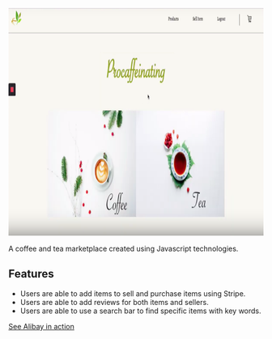 <img src="Images/header.png" height="450px"></img>

A coffee and tea marketplace created using Javascript technologies.

## Features
- Users are able to add items to sell and purchase items using Stripe.
- Users are able to add reviews for both items and sellers.
- Users are able to use a search bar to find specific items with key words. 

[See Alibay in action](https://www.youtube.com/watch?v=nv8KnEQLgDM&feature=youtu.be)
